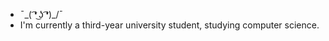 - ¯\_( ͡❛ ͜ʖ ͡❛)_/¯
- I'm currently a third-year university student, studying computer science.

<!---
thehyena24/thehyena24 is a ✨ special ✨ repository because its `README.md` (this file) appears on your GitHub profile.
You can click the Preview link to take a look at your changes.
--->
